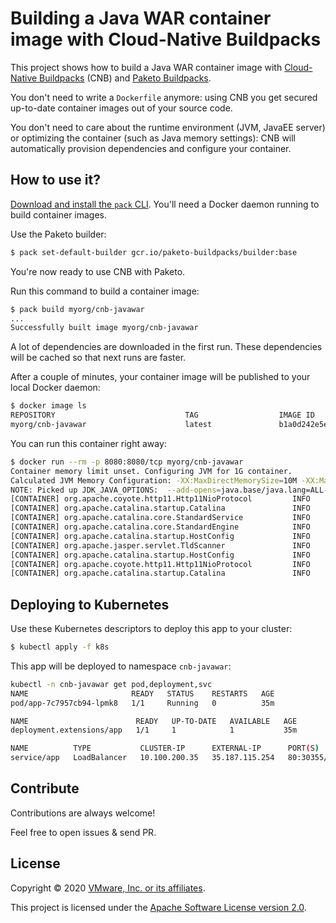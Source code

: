 # Building a Java WAR container image with Cloud-Native Buildpacks

This project shows how to build a Java WAR container image with
[Cloud-Native Buildpacks](https://buildpacks.io) (CNB) and
[Paketo Buildpacks](https://paketo.io).

You don't need to write a `Dockerfile` anymore: using CNB you get
secured up-to-date container images out of your source code.

You don't need to care about the runtime environment (JVM, JavaEE server)
or optimizing the container (such as Java memory settings):
CNB will automatically provision dependencies and configure your container.

## How to use it?

[Download and install the `pack` CLI](https://github.com/buildpacks/pack/releases).
You'll need a Docker daemon running to build container images.

Use the Paketo builder:
```bash
$ pack set-default-builder gcr.io/paketo-buildpacks/builder:base
```

You're now ready to use CNB with Paketo.

Run this command to build a container image:
```bash
$ pack build myorg/cnb-javawar
...
Successfully built image myorg/cnb-javawar
```

A lot of dependencies are downloaded in the first run.
These dependencies will be cached so that next runs are faster.

After a couple of minutes, your container image will be published 
to your local Docker daemon:
```bash
$ docker image ls
REPOSITORY                             TAG                  IMAGE ID    
myorg/cnb-javawar                      latest               b1a0d242e5ec
```

You can run this container right away:
```bash
$ docker run --rm -p 8080:8080/tcp myorg/cnb-javawar
Container memory limit unset. Configuring JVM for 1G container.
Calculated JVM Memory Configuration: -XX:MaxDirectMemorySize=10M -XX:MaxMetaspaceSize=69553K -XX:ReservedCodeCacheSize=240M -Xss1M -Xmx467022K (Head Room: 0%, Loaded Class Count: 9866, Thread Count: 250, Total Memory: 1073741824)
NOTE: Picked up JDK_JAVA_OPTIONS:  --add-opens=java.base/java.lang=ALL-UNNAMED --add-opens=java.base/java.io=ALL-UNNAMED --add-opens=java.rmi/sun.rmi.transport=ALL-UNNAMED
[CONTAINER] org.apache.coyote.http11.Http11NioProtocol         INFO    Initializing ProtocolHandler ["http-nio-8080"]
[CONTAINER] org.apache.catalina.startup.Catalina               INFO    Server initialization in [1,520] milliseconds
[CONTAINER] org.apache.catalina.core.StandardService           INFO    Starting service [Catalina]
[CONTAINER] org.apache.catalina.core.StandardEngine            INFO    Starting Servlet engine: [Apache Tomcat/9.0.34]
[CONTAINER] org.apache.catalina.startup.HostConfig             INFO    Deploying web application directory [/layers/paketo-buildpacks_apache-tomcat/catalina-base/webapps/ROOT]
[CONTAINER] org.apache.jasper.servlet.TldScanner               INFO    At least one JAR was scanned for TLDs yet contained no TLDs. Enable debug logging for this logger for a complete list of JARs that were scanned but no TLDs were found in them. Skipping unneeded JARs during scanning can improve startup time and JSP compilation time.
[CONTAINER] org.apache.catalina.startup.HostConfig             INFO    Deployment of web application directory [/layers/paketo-buildpacks_apache-tomcat/catalina-base/webapps/ROOT] has finished in [2,649] ms
[CONTAINER] org.apache.coyote.http11.Http11NioProtocol         INFO    Starting ProtocolHandler ["http-nio-8080"]
[CONTAINER] org.apache.catalina.startup.Catalina               INFO    Server startup in [2,836] milliseconds
```

## Deploying to Kubernetes

Use these Kubernetes descriptors to deploy this app to your cluster:
```bash
$ kubectl apply -f k8s
```

This app will be deployed to namespace `cnb-javawar`:
```bash
kubectl -n cnb-javawar get pod,deployment,svc
NAME                       READY   STATUS    RESTARTS   AGE
pod/app-7c7957cb94-lpmk8   1/1     Running   0          35m

NAME                        READY   UP-TO-DATE   AVAILABLE   AGE
deployment.extensions/app   1/1     1            1           35m

NAME          TYPE           CLUSTER-IP      EXTERNAL-IP      PORT(S)        AGE
service/app   LoadBalancer   10.100.200.35   35.187.115.254   80:30355/TCP   35m
```

## Contribute

Contributions are always welcome!

Feel free to open issues & send PR.

## License

Copyright &copy; 2020 [VMware, Inc. or its affiliates](https://vmware.com).

This project is licensed under the [Apache Software License version 2.0](https://www.apache.org/licenses/LICENSE-2.0).

